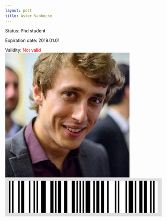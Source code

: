 ```yaml
---
layout: post
title: Aster Vanhecke
---
```


Status: Phd student

Expiration date: 2019.01.01

Validity: <font color="red"> Not valid</font> 
![](/members/img/Aster_Vanhecke.png)
![](/members/img/bar.png)
